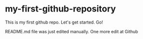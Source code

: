 # my-first-github-repository
This is my first github repo. Let's get started. Go!

README.md file was just edited manually. One more edit at Github
